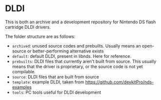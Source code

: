 # DLDI

This is both an archive and a development repository for Nintendo DS flash cartridge DLDI drivers.

The folder structure are as follows:

- `archived`: unused source codes and prebuilts. Usually means an open-source or better-performing alternative exists
- `default`: default DLDI, present in libnds. Here for reference.
- `prebuilts`: DLDI files that currently aren't built from source. This usually means that the driver is proprietary, or the source code is not yet compilable.
- `source`: DLDI files that are built from source
- `template`: example DLDI, taken from https://github.com/devkitPro/nds-examples
- `tools`: PC tools useful for DLDI development
